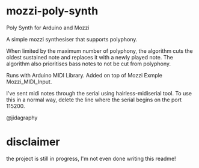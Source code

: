 # mozzi-poly-synth

Poly Synth for Arduino and Mozzi
   
A simple mozzi synthesiser that supports polyphony.
   
When limited by the maximum number of polyphony, the algorithm cuts the oldest sustained note and replaces it with a newly played
note. The algorithm also prioritises bass notes to not be cut from polyphony.

Runs with Arduino MIDI Library.
Added on top of Mozzi Exmple Mozzi_MIDI_Input.
   
I've sent midi notes through the serial using hairless-midiserial tool.
To use this in a normal way, delete the line where the serial begins on the port 115200.
   
@jidagraphy

# disclaimer
the project is still in progress, I'm not even done writing this readme!